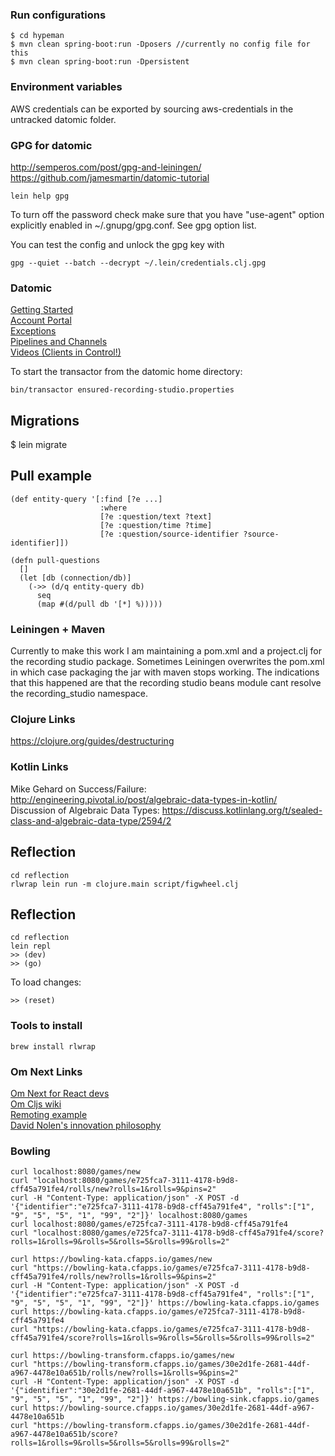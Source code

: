 ### Run configurations

    $ cd hypeman
    $ mvn clean spring-boot:run -Dposers //currently no config file for this
    $ mvn clean spring-boot:run -Dpersistent

### Environment variables

AWS credentials can be exported by sourcing aws-credentials in the untracked datomic folder.

### GPG for datomic

http://semperos.com/post/gpg-and-leiningen/  
https://github.com/jamesmartin/datomic-tutorial

    lein help gpg

To turn off the password check make sure that you have "use-agent" option explicitly enabled in ~/.gnupg/gpg.conf. See gpg option list.

You can test the config and unlock the gpg key with

    gpg --quiet --batch --decrypt ~/.lein/credentials.clj.gpg
    

### Datomic

[Getting Started](http://docs.datomic.com/getting-started/brief-overview.html)  
[Account Portal](https://my.datomic.com/account)  
[Exceptions](http://docs.datomic.com/exceptions.html)  
[Pipelines and Channels](https://clojure.github.io/core.async/#clojure.core.async/pipeline)  
[Videos (Clients in Control!)](http://www.datomic.com/videos.html)

To start the transactor from the datomic home directory:

    bin/transactor ensured-recording-studio.properties

## Migrations

$ lein migrate

## Pull example

```
(def entity-query '[:find [?e ...]
                    :where
                    [?e :question/text ?text]
                    [?e :question/time ?time]
                    [?e :question/source-identifier ?source-identifier]])

(defn pull-questions
  []
  (let [db (connection/db)]
    (->> (d/q entity-query db)
      seq
      (map #(d/pull db '[*] %)))))

```

### Leiningen + Maven

Currently to make this work I am maintaining a pom.xml and a project.clj for the recording studio package.
Sometimes Leiningen overwrites the pom.xml in which case packaging the jar with maven stops working.
The indications that this happened are that the recording studio beans module cant resolve the recording_studio namespace.

### Clojure Links

https://clojure.org/guides/destructuring

### Kotlin Links

Mike Gehard on Success/Failure: http://engineering.pivotal.io/post/algebraic-data-types-in-kotlin/  
Discussion of Algebraic Data Types: https://discuss.kotlinlang.org/t/sealed-class-and-algebraic-data-type/2594/2  

## Reflection

    cd reflection
    rlwrap lein run -m clojure.main script/figwheel.clj
    
## Reflection
    
    cd reflection
    lein repl
    >> (dev)
    >> (go)
    
To load changes:
    
    >> (reset)

### Tools to install

    brew install rlwrap

### Om Next Links  
  
[Om Next for React devs](https://medium.com/@roman01la/om-next-for-react-devs-application-state-53af3ec7c42a)  
[Om Cljs wiki](https://github.com/omcljs/om/wiki)  
[Remoting example](https://github.com/223kazuki/om-next-remoting-example)  
[David Nolen's innovation philosophy](https://www.youtube.com/watch?v=MDZpSIngwm4)

### Bowling

    curl localhost:8080/games/new
    curl "localhost:8080/games/e725fca7-3111-4178-b9d8-cff45a791fe4/rolls/new?rolls=1&rolls=9&pins=2"
    curl -H "Content-Type: application/json" -X POST -d '{"identifier":"e725fca7-3111-4178-b9d8-cff45a791fe4", "rolls":["1", "9", "5", "5", "1", "99", "2"]}' localhost:8080/games
    curl localhost:8080/games/e725fca7-3111-4178-b9d8-cff45a791fe4
    curl "localhost:8080/games/e725fca7-3111-4178-b9d8-cff45a791fe4/score?rolls=1&rolls=9&rolls=5&rolls=5&rolls=99&rolls=2"
    
    curl https://bowling-kata.cfapps.io/games/new
    curl "https://bowling-kata.cfapps.io/games/e725fca7-3111-4178-b9d8-cff45a791fe4/rolls/new?rolls=1&rolls=9&pins=2"
    curl -H "Content-Type: application/json" -X POST -d '{"identifier":"e725fca7-3111-4178-b9d8-cff45a791fe4", "rolls":["1", "9", "5", "5", "1", "99", "2"]}' https://bowling-kata.cfapps.io/games
    curl https://bowling-kata.cfapps.io/games/e725fca7-3111-4178-b9d8-cff45a791fe4
    curl "https://bowling-kata.cfapps.io/games/e725fca7-3111-4178-b9d8-cff45a791fe4/score?rolls=1&rolls=9&rolls=5&rolls=5&rolls=99&rolls=2"

    curl https://bowling-transform.cfapps.io/games/new
    curl "https://bowling-transform.cfapps.io/games/30e2d1fe-2681-44df-a967-4478e10a651b/rolls/new?rolls=1&rolls=9&pins=2"
    curl -H "Content-Type: application/json" -X POST -d '{"identifier":"30e2d1fe-2681-44df-a967-4478e10a651b", "rolls":["1", "9", "5", "5", "1", "99", "2"]}' https://bowling-sink.cfapps.io/games
    curl https://bowling-source.cfapps.io/games/30e2d1fe-2681-44df-a967-4478e10a651b
    curl "https://bowling-transform.cfapps.io/games/30e2d1fe-2681-44df-a967-4478e10a651b/score?rolls=1&rolls=9&rolls=5&rolls=5&rolls=99&rolls=2"